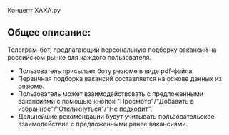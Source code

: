 Концепт ХАХА.ру

## Общее описание:
Телеграм-бот, предлагающий персональную подборку вакансий на российском рынке для каждого пользователя.
 * Пользователь присылает боту резюме в виде pdf-файла.
 * Первичная подборка вакансий составляется на основе данных из резюме.
 * Пользователь может взаимодействовать с предложенными вакансиями с помощью кнопок "Просмотр"/"Добавить в избранное"/"Откликнуться"/"Не подходит".
 * Дальнейшие рекомендации будут учитывать пользовательское взаимодействие с предложенными ранее вакансиями.
